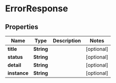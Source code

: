 

# ErrorResponse


## Properties

| Name | Type | Description | Notes |
|------------ | ------------- | ------------- | -------------|
|**title** | **String** |  |  [optional] |
|**status** | **String** |  |  [optional] |
|**detail** | **String** |  |  [optional] |
|**instance** | **String** |  |  [optional] |



